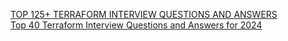 [TOP 125+ TERRAFORM INTERVIEW QUESTIONS AND ANSWERS](https://questionsgems.com/terraform-interview-questions/)  
[Top 40 Terraform Interview Questions and Answers for 2024](https://www.simplilearn.com/terraform-interview-questions-and-answers-article)
